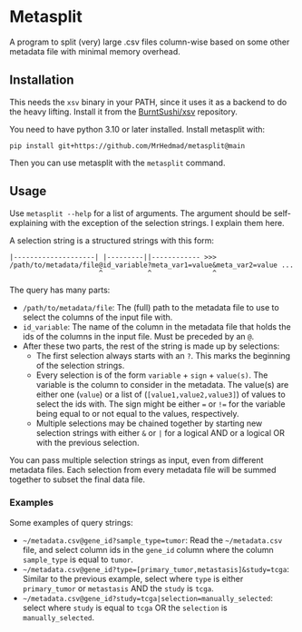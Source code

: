 # Metasplit
A program to split (very) large .csv files column-wise based on some other metadata file with minimal memory overhead.

## Installation
This needs the `xsv` binary in your PATH, since it uses it as a backend to do the heavy lifting. Install it from the [BurntSushi/xsv](https://github.com/BurntSushi/xsv) repository.

You need to have python 3.10 or later installed. Install metasplit with:
```
pip install git+https://github.com/MrHedmad/metasplit@main
```

Then you can use metasplit with the `metasplit` command.

## Usage
Use `metasplit --help` for a list of arguments. The argument should be self-explaining with the exception of the selection strings. I explain them here.

A selection string is a structured strings with this form:
```
|--------------------| |---------||------------ >>>
/path/to/metadata/file@id_variable?meta_var1=value&meta_var2=value ...
                      ^           ^               ^
```
The query has many parts:
- `/path/to/metadata/file`: The (full) path to the metadata file to use to select the columns of the input file with.
- `id_variable`: The name of the column in the metadata file that holds the ids of the columns in the input file. Must be preceded by an `@`.
- After these two parts, the rest of the string is made up by selections:
  - The first selection always starts with an `?`. This marks the beginning of the selection strings.
  - Every selection is of the form `variable` + `sign` + `value(s)`. The variable is the column to consider in the metadata. The value(s) are either one (`value`) or a list of (`[value1,value2,value3]`) of values to select the ids with. The sign might be either `=` or `!=` for the variable being equal to or not equal to the values, respectively.
  - Multiple selections may be chained together by starting new selection strings with either `&` or `|` for a logical AND or a logical OR with the previous selection.

You can pass multiple selection strings as input, even from different metadata files. Each selection from every metadata file will be summed together to subset the final data file.

### Examples
Some examples of query strings:
- `~/metadata.csv@gene_id?sample_type=tumor`: Read the `~/metadata.csv` file, and select column ids in the `gene_id` column where the column `sample_type` is equal to `tumor`.
- `~/metadata.csv@gene_id?type=[primary_tumor,metastasis]&study=tcga`: Similar to the previous example, select where `type` is either `primary_tumor` or `metastasis` AND the `study` is `tcga`.
- `~/metadata.csv@gene_id?study=tcga|selection=manually_selected`: select where `study` is equal to `tcga` OR the `selection` is `manually_selected`.
